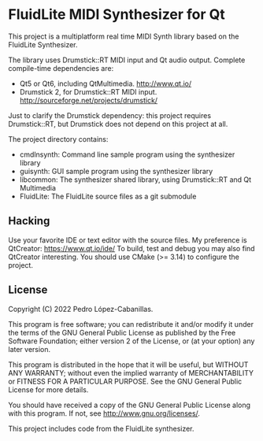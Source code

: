 FluidLite MIDI Synthesizer for Qt
=================================

This project is a multiplatform real time MIDI Synth library based on the FluidLite Synthesizer.

The library uses Drumstick::RT MIDI input and Qt audio output. Complete compile-time dependencies are:
* Qt5 or Qt6, including QtMultimedia. http://www.qt.io/
* Drumstick 2, for Drumstick::RT MIDI input. http://sourceforge.net/projects/drumstick/

Just to clarify the Drumstick dependency: this project requires Drumstick::RT, but Drumstick does not depend on this project at all.

The project directory contains:
* cmdlnsynth: Command line sample program using the synthesizer library
* guisynth: GUI sample program using the synthesizer library
* libcommon: The synthesizer shared library, using Drumstick::RT and Qt Multimedia
* FluidLite: The FluidLite source files as a git submodule

Hacking
-------

Use your favorite IDE or text editor with the source files. My preference is QtCreator: https://www.qt.io/ide/
To build, test and debug you may also find QtCreator interesting. You should use CMake (>= 3.14) to configure the project.

License
-------

Copyright (C) 2022 Pedro López-Cabanillas.

This program is free software; you can redistribute it and/or modify
it under the terms of the GNU General Public License as published by
the Free Software Foundation; either version 2 of the License, or
(at your option) any later version.

This program is distributed in the hope that it will be useful,
but WITHOUT ANY WARRANTY; without even the implied warranty of
MERCHANTABILITY or FITNESS FOR A PARTICULAR PURPOSE.  See the
GNU General Public License for more details.

You should have received a copy of the GNU General Public License
along with this program. If not, see <http://www.gnu.org/licenses/>.

This project includes code from the FluidLite synthesizer.
